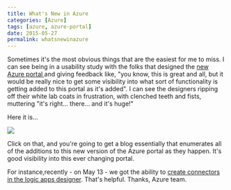 ```yaml
---
title: What's New in Azure
categories: [Azure]
tags: [azure, azure-portal]
date: 2015-05-27
permalink: whatsnewinazure
---
```


Sometimes it's the most obvious things that are the easiest for me to miss. I can see being in a usability study with the folks that designed the [new Azure portal ](http://portal.azure.com/)and giving feedback like, "you know, this is great and all, but it would be really nice to get some visibility into what sort of functionality is getting added to this portal as it's added". I can see the designers ripping off their white lab coats in frustration, with clenched teeth and fists, muttering "it's right... there... and it's huge!"

Here it is...
<!--more-->

![](/files/whatsnewinazure_01.png)

Click on that, and you're going to get a blog essentially that enumerates all of the additions to this new version of the Azure portal as they happen. It's good visibility into this ever changing portal.

For instance,recently - on May 13 - we got the ability to [create connectors in the logic apps designer](http://azure.microsoft.com/en-us/updates/create-connectors-in-logic-apps-designer/). That's helpful. Thanks, Azure team.
